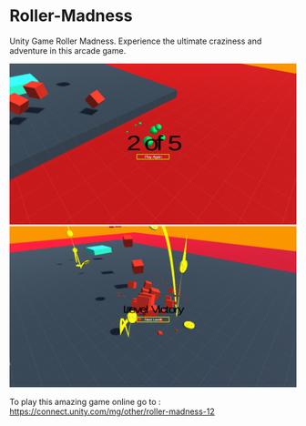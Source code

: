 # Roller-Madness
Unity Game Roller Madness. Experience the ultimate craziness and adventure in this arcade game.

<img src="Images/Roller%20Madness%201.png">

<img src="Images/Roller%20Madness%202.png">

To play this amazing game online go to : https://connect.unity.com/mg/other/roller-madness-12

